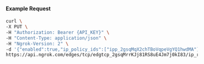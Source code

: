 <!-- Code generated for API Clients. DO NOT EDIT. -->

#### Example Request

```bash
curl \
-X PUT \
-H "Authorization: Bearer {API_KEY}" \
-H "Content-Type: application/json" \
-H "Ngrok-Version: 2" \
-d '{"enabled":true,"ip_policy_ids":["ipp_2gsqMqX2chTBoVqpeVgYQ1hwdMA"]}' \
https://api.ngrok.com/edges/tcp/edgtcp_2gsqMrrKJj81RS8uE4Jm7j0kI83/ip_restriction
```
